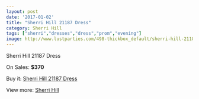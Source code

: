 ```yaml
---
layout: post
date: '2017-01-02'
title: "Sherri Hill 21187 Dress"
category: Sherri Hill
tags: ["sherri","dresses","dress","prom","evening"]
image: http://www.lustparties.com/498-thickbox_default/sherri-hill-21187-dress.jpg
---
```

Sherri Hill 21187 Dress

On Sales: **$370**
<a href="https://www.lustparties.com/en/sherri-hill/176-sherri-hill-21187-dress.html"><amp-img layout="responsive" width="600" height="600" src="//www.lustparties.com/498-thickbox_default/sherri-hill-21187-dress.jpg" alt="Sherri Hill 21187 Dress 0" /></a>
<a href="https://www.lustparties.com/en/sherri-hill/176-sherri-hill-21187-dress.html"><amp-img layout="responsive" width="600" height="600" src="//www.lustparties.com/503-thickbox_default/sherri-hill-21187-dress.jpg" alt="Sherri Hill 21187 Dress 1" /></a>
<a href="https://www.lustparties.com/en/sherri-hill/176-sherri-hill-21187-dress.html"><amp-img layout="responsive" width="600" height="600" src="//www.lustparties.com/502-thickbox_default/sherri-hill-21187-dress.jpg" alt="Sherri Hill 21187 Dress 2" /></a>
<a href="https://www.lustparties.com/en/sherri-hill/176-sherri-hill-21187-dress.html"><amp-img layout="responsive" width="600" height="600" src="//www.lustparties.com/501-thickbox_default/sherri-hill-21187-dress.jpg" alt="Sherri Hill 21187 Dress 3" /></a>
<a href="https://www.lustparties.com/en/sherri-hill/176-sherri-hill-21187-dress.html"><amp-img layout="responsive" width="600" height="600" src="//www.lustparties.com/500-thickbox_default/sherri-hill-21187-dress.jpg" alt="Sherri Hill 21187 Dress 4" /></a>
<a href="https://www.lustparties.com/en/sherri-hill/176-sherri-hill-21187-dress.html"><amp-img layout="responsive" width="600" height="600" src="//www.lustparties.com/499-thickbox_default/sherri-hill-21187-dress.jpg" alt="Sherri Hill 21187 Dress 5" /></a>

Buy it: [Sherri Hill 21187 Dress](https://www.lustparties.com/en/sherri-hill/176-sherri-hill-21187-dress.html "Sherri Hill 21187 Dress")

View more: [Sherri Hill](https://www.lustparties.com/en/2-sherri-hill "Sherri Hill")